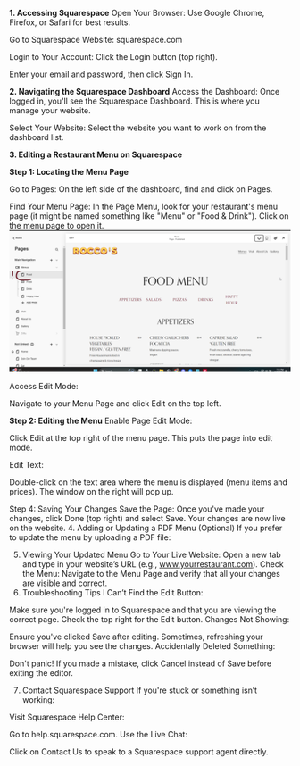
****1. Accessing Squarespace****
Open Your Browser: Use Google Chrome, Firefox, or Safari for best results.

Go to Squarespace Website:
squarespace.com

Login to Your Account:
Click the Login button (top right).

Enter your email and password, then click Sign In.

****2. Navigating the Squarespace Dashboard****
Access the Dashboard:
Once logged in, you'll see the Squarespace Dashboard. This is where you manage your website.

Select Your Website:
Select the website you want to work on from the dashboard list.

**3. Editing a Restaurant Menu on Squarespace**

**Step 1: Locating the Menu Page**

Go to Pages:
On the left side of the dashboard, find and click on Pages.

Find Your Menu Page:
In the Page Menu, look for your restaurant's menu page (it might be named something like "Menu" or "Food & Drink").
Click on the menu page to open it.
![Pages](screenshots/chrome_NJmd1qF5cJ.png)

Access Edit Mode:

Navigate to your Menu Page and click Edit on the top left.


**Step 2: Editing the Menu**
Enable Page Edit Mode:

Click Edit at the top right of the menu page. This puts the page into edit mode.

Edit Text:

Double-click on the text area where the menu is displayed (menu items and prices).
The window on the right will pop up.




Step 4: Saving Your Changes
Save the Page:
Once you've made your changes, click Done (top right) and select Save.
Your changes are now live on the website.
4. Adding or Updating a PDF Menu (Optional)
If you prefer to update the menu by uploading a PDF file:



5. Viewing Your Updated Menu
Go to Your Live Website:
Open a new tab and type in your website’s URL (e.g., www.yourrestaurant.com).
Check the Menu:
Navigate to the Menu Page and verify that all your changes are visible and correct.
6. Troubleshooting Tips
I Can’t Find the Edit Button:

Make sure you're logged in to Squarespace and that you are viewing the correct page. Check the top right for the Edit button.
Changes Not Showing:

Ensure you've clicked Save after editing. Sometimes, refreshing your browser will help you see the changes.
Accidentally Deleted Something:

Don't panic! If you made a mistake, click Cancel instead of Save before exiting the editor.


7. Contact Squarespace Support
If you're stuck or something isn’t working:

Visit Squarespace Help Center:

Go to help.squarespace.com.
Use the Live Chat:

Click on Contact Us to speak to a Squarespace support agent directly.
